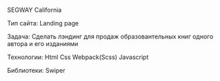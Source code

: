 SEGWAY California 

Тип сайта: Landing page

Задача: Сделать лэндинг для продаж образовантельных книг одного автора и его изданиями

Технологии: Html Css Webpack(Scss) Javascript

Библиотеки: Swiper
